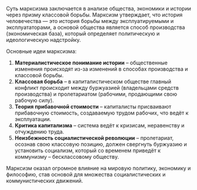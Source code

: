Суть марксизма заключается в анализе общества, экономики и истории через призму классовой борьбы. Марксизм утверждает, что история человечества — это история борьбы между эксплуатируемыми и эксплуататорами, а основой общества является способ производства (экономическая база), который определяет политическую и идеологическую надстройку.  

Основные идеи марксизма:  

1. **Материалистическое понимание истории** – общественные изменения происходят из-за изменений в способах производства и классовой борьбы.  
2. **Классовая борьба** – в капиталистическом обществе главный конфликт происходит между буржуазией (владельцами средств производства) и пролетариатом (рабочими, продающими свою рабочую силу).  
3. **Теория прибавочной стоимости** – капиталисты присваивают прибавочную стоимость, создаваемую трудом рабочих, что ведёт к эксплуатации.  
4. **Критика капитализма** – система ведёт к кризисам, неравенству и отчуждению труда.  
5. **Неизбежность социалистической революции** – пролетариат, осознав свою классовую позицию, должен свергнуть буржуазию и установить социализм, который со временем приведёт к коммунизму – бесклассовому обществу.  

Марксизм оказал огромное влияние на мировую политику, экономику и философию, став основой для множества социалистических и коммунистических движений.
